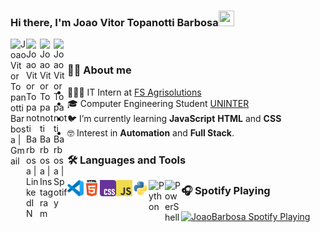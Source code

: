 ### Hi there, I'm Joao Vitor Topanotti Barbosa<img src="https://media.giphy.com/media/hvRJCLFzcasrR4ia7z/giphy.gif" width="25px" height="25px">
<a href="mailto:topanotti09@gmail.com">
  <img align="left" alt="Joao Vitor Topanotti Barbosa | Gmail" width="25px" src="https://upload.wikimedia.org/wikipedia/commons/7/7e/Gmail_icon_%282020%29.svg" />
</a>
<a href="https://www.linkedin.com/in/joão-vitor-topanotti-barbosa-8b40b2265">
  <img align="left" alt="Joao Vitor Topanotti Barbosa | LinkedIN" width="22px" src="https://upload.wikimedia.org/wikipedia/commons/8/81/LinkedIn_icon.svg" />
</a>
<a href="https://www.instagram.com/joaotopanotti?igsh=MTByMm1sYWNicWxlYg==">
  <img align="left" alt="Joao Vitor Topanotti Barbosa | Instagram" width="22px" src="https://upload.wikimedia.org/wikipedia/commons/9/96/Instagram.svg" />
</a>
<a href="https://open.spotify.com/user/no3u745eqb6lhythb3cbgpw9s?si=0e250ad3385e4226">
  <img align="left" alt="Joao Vitor Topanotti Barbosa | Spotify" width="22px" src="https://upload.wikimedia.org/wikipedia/commons/thumb/1/19/Spotify_logo_without_text.svg/1920px-Spotify_logo_without_text.svg.png" />
</a>
</br>

### 🧔🏻 About me

<!-- - 🌱 I’m currently learning **Flutter**, **Node.js** and **Javascript** -->
- 👨🏻‍💻 IT Intern at [FS Agrisolutions](https://www.fs.agr.br)
- 🎓 Computer Engineering Student [UNINTER](https://www.uninter.com/graduacao/a-distancia/)
- 🐦 I’m currently learning **JavaScript** **HTML** and **CSS**
- 🤓 Interest in **Automation** and **Full Stack**.


### 🛠 Languages and Tools

<!-- Editors -->
[<img align="left" alt="Visual Studio Code" width="26px" src="https://raw.githubusercontent.com/github/explore/80688e429a7d4ef2fca1e82350fe8e3517d3494d/topics/visual-studio-code/visual-studio-code.png" />][vscode]
[<img align="left" alt="HTML5" width="26px" src="https://raw.githubusercontent.com/github/explore/80688e429a7d4ef2fca1e82350fe8e3517d3494d/topics/html/html.png" />][html]
[<img align="left" alt="CSS3" width="26px" src="https://raw.githubusercontent.com/github/explore/80688e429a7d4ef2fca1e82350fe8e3517d3494d/topics/css/css.png" />][css]
[<img align="left" alt="JavaScript" width="26px" src="https://raw.githubusercontent.com/github/explore/80688e429a7d4ef2fca1e82350fe8e3517d3494d/topics/javascript/javascript.png" />][js]
[<img align="left" alt="Python" width="26px" src="https://raw.githubusercontent.com/devicons/devicon/master/icons/python/python-original.svg" />][python]
[<img align="left" alt="Python" width="26px" src="https://www.vectorlogo.zone/logos/git-scm/git-scm-icon.svg" />][git]
[<img align="left" alt="PowerShell" width="26px" src="https://w7.pngwing.com/pngs/698/375/png-transparent-powershell-microsoft-windows-management-instrumentation-computer-icons-microsoft-thumbnail.png" />][powershell]

### 🎧 Spotify Playing

[<img src="https://nowplaying.aidenwallis.co.uk/67f472139fcf0d64d2361718" alt="JoaoBarbosa Spotify Playing" width="350" />](https://open.spotify.com/user/no3u745eqb6lhythb3cbgpw9s?si=0e250ad3385e4226)

[gmail]: mailto:topanotti09@gmail.com
[instagram]: https://www.instagram.com/joaotopanotti?igsh=MTByMm1sYWNicWxlYg==
[linkedin]: https://www.linkedin.com/in/joão-vitor-topanotti-barbosa-8b40b2265
[vscode]: https://code.visualstudio.com/
[html]: https://www.w3.org/html/
[css]: https://www.w3schools.com/css/
[python]: https://www.python.org
[js]: https://developer.mozilla.org/en-US/docs/Web/JavaScript
[git]: https://git-scm.com/
[powershell]: https://learn.microsoft.com/pt-br/powershell/
